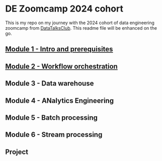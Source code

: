 # DE Zoomcamp 2024 cohort

This is my repo on my journey with the 2024 cohort of data engineering zoomcamp from [DataTalksClub](https://github.com/DataTalksClub/data-engineering-zoomcamp/tree/main/cohorts/2024). This readme file will be enhanced on the go.

## [Module 1 - Intro and prerequisites](https://github.com/drux31/de-zoomcamp-2024/tree/main/01-docker-terraform)

## [Module 2 - Workflow orchestration](https://github.com/drux31/de-zoomcamp-2024/tree/main/02-workflow-orchestration)

## Module 3 - Data warehouse

## Module 4 - ANalytics Engineering

## Module 5 - Batch processing

## Module 6 - Stream processing

## Project